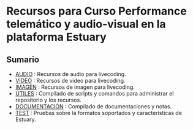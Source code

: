 # Recursos para Curso Performance telemático y audio-visual en la plataforma Estuary

## Sumario

+ [AUDIO](./audio/) : Recursos de audio para livecoding.
+ [VIDEO](./video/) : Recursos de video para livecoding.
+ [IMAGEN](./imagen/) : Recursos de imagen para livecoding.
+ [ÚTILES](./utiles/) : Compilado de scripts y comandos para administrar el repositorio y los recursos.
+ [DOCUMENTACIÓN](./documentacion/) : Compilado de documentaciones y notas.
+ [TEST](./test/) : Pruebas sobre la formatos soportados y características de Estuary.
